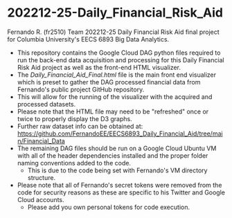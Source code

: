 # 202212-25-Daily_Financial_Risk_Aid
Fernando R. (fr2510) Team 202212-25 Daily Financial Risk Aid final project for Columbia University's EECS 6893 Big Data Analytics.

- This repository contains the Google Cloud DAG python files required to run the back-end data acquisition and processing for this Daily Financial Risk Aid project as well as the front-end HTML visualizer.
- The *Daily_Financial_Aid_Final.html* file is the main front end visualizer which is preset to gather the DAG processed financial data from Fernando's public project GitHub repository. 
-  This will allow for the running of the visualizer with the acquired and processed datasets.
  - Please note that the HTML file may need to be "refreshed" once or twice to properly display the D3 graphs.  
-  Further raw dataset info can be obtained at: https://github.com/FernandoEE/EECS6893_Daily_Financial_Aid/tree/main/Financial_Data
- The remaining DAG files should be run on a Google Cloud Ubuntu VM with all of the header dependencies installed and the proper folder naming conventions added to the code.
  - This is due to the code being set with Fernando's VM directory structure. 
- Please note that all of Fernando's secret tokens were removed from the code for security reasons as these are specific to his Twitter and Google Cloud accounts.
  - Please add you own personal tokens for code execution.
